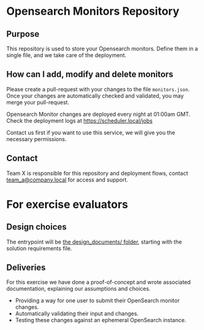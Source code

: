 # Opensearch Monitors Repository
## Purpose
This repository is used to store your Opensearch monitors.
Define them in a single file, and we take care of the deployment.

## How can I add, modify and delete monitors
Please create a pull-request with your changes to the file `monitors.json`.
Once your changes are automatically checked and validated, you may merge your pull-request.

Opensearch Monitor changes are deployed every night at 01:00am GMT.
Check the deployment logs at https://scheduler.local/jobs

Contact us first if you want to use this service, we will give you the necessary permissions.

## Contact
Team X is responsible for this repository and deployment flows, contact team_a@company.local for access and support.

# For exercise evaluators
## Design choices
The entrypoint will be [the design_documents/ folder](./design_documents/01-Business_requirements_and_user_interface.md), starting with the solution requirements file.
## Deliveries
For this exercise we have done a proof-of-concept and wrote associated documentation, explaining our assumptions and choices.
- Providing a way for one user to submit their OpenSearch monitor changes.
- Automatically validating their input and changes.
- Testing these changes against an ephemeral OpenSearch instance.